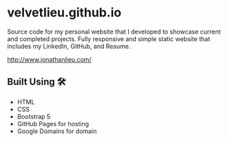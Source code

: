 # velvetlieu.github.io
Source code for my personal website that I developed to showcase current and completed projects. Fully responsive and simple static website 
that includes my LinkedIn, GitHub, and Resume.

http://www.jonathanlieu.com/

## Built Using 🛠️
* HTML
* CSS
* Bootstrap 5
* GitHub Pages for hosting
* Google Domains for domain
